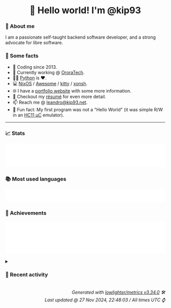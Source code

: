 <!-- README template, populated using this action:
     https://github.com/kip93/kip93/blob/main/.github/workflows/readme.yml. -->

<h1 align="center">👋 Hello world! I'm @kip93</h1> <!-- LOGIN => username -->

### 👤 About me

I am a passionate self-taught backend software developer, and a strong advocate for libre software.


### 💬 Some facts

* 📅 Coding since 2013.
* 💼 Currently working @ [OroraTech](https://ororatech.com/).
* 👨‍💻 [Python](https://github.com/search?q=user%3Akip93&l=python) is ❤️. <!-- LOGIN => username -->
* 💻 [NixOS](https://github.com/NixOS/) /
     [Awesome](https://github.com/awesomeWM/) /
     [kitty](https://github.com/kovidgoyal/kitty/) /
     [xonsh](https://github.com/xonsh/).
* 🌐 I have a [portfolio website](https://kip93.net/) with some more information.
* 📝 Checkout my [résumé](https://kip93.net/resume/) for even more detail.
* 📫 Reach me @ [leandro@kip93.net](mailto:leandro@kip93.net).
* 🎲 Fun fact: My first program was not a "Hello World" (it was simple R/W in an [HC11 µC](https://en.wikipedia.org/wiki/68HC11) emulator).


-----------------------------------------------------------------------------------------------------------------------


### 📈 Stats

![](./stats.svg)


### 📚 Most used languages <!-- by percentage, in decreasing order -->

![](./languages.svg)


### 🏅 Achievements

![](./achievements.svg)


<details> <!-- Last activity -->
<!-- Almost verbatim copy of https://github.com/lowlighter/metrics/blob/latest/source/templates/markdown/partials/activity.ejs, but restructured to be foldable. -->
<summary><h3>📰 Recent activity</h3></summary>

* 💬 Commented on [#10153 git-lfs support](https://github.com/NixOS/nix/issues/10153) from [NixOS/nix](https://github.com/NixOS/nix)
  * *On 25 Nov 2024, 22:57:40*
* ➡️ Pushed 1 commit in [b-camacho/nix](https://github.com/b-camacho/nix) on branch `lfs`
  * [#6778d24](https://github.com/b-camacho/nix/commit/6778d24) Add (currently failing) test for flake inputs
  * *On 25 Nov 2024, 22:56:40*
* ➡️ Pushed 1 commit in [kip93/nix](https://github.com/kip93/nix) on branch `lfs`
  * [#6778d24](https://github.com/kip93/nix/commit/6778d24) Add (currently failing) test for flake inputs
  * *On 25 Nov 2024, 22:56:37*
* ➡️ Pushed 1 commit in [b-camacho/nix](https://github.com/b-camacho/nix) on branch `lfs`
  * [#2bb2dc1](https://github.com/b-camacho/nix/commit/2bb2dc1) Fix lint
  * *On 25 Nov 2024, 22:35:40*
</details>


<h6 align="right"><em>
    Generated with <a href="https://github.com/lowlighter/metrics/tree/latest/">lowlighter/metrics v3.34.0</a> 🛠️<br> <!-- VERSION => MAJOR.minor.patch -->
    Last updated @ 27 Nov 2024, 22:48:03 / All times UTC ⌚ <!-- meta.generated => DD/MM/YYYY, hh:mm -->
</em></h6>
